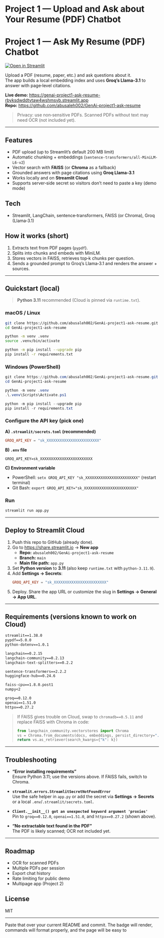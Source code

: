 # Project 1 — Upload and Ask about Your Resume (PDF) Chatbot

# Project 1 — Ask My Resume (PDF) Chatbot

[![Open in Streamlit](https://static.streamlit.io/badges/streamlit_badge.svg)](https://genai-project1-ask-resume-rbyksdwddtvtaw4wshmsvb.streamlit.app)

Upload a PDF (resume, paper, etc.) and ask questions about it.  
The app builds a local embedding index and uses **Groq’s Llama‑3.1** to answer with page‑level citations.

**Live demo:** https://genai-project1-ask-resume-rbyksdwddtvtaw4wshmsvb.streamlit.app  
**Repo:** https://github.com/abusaleh002/GenAi-project1-ask-resume

> Privacy: use non‑sensitive PDFs. Scanned PDFs without text may need OCR (not included yet).

---

## Features
- PDF upload (up to Streamlit’s default 200 MB limit)
- Automatic chunking + embeddings (`sentence-transformers/all-MiniLM-L6-v2`)
- Vector search with **FAISS** (or **Chroma** as a fallback)
- Grounded answers with page citations using **Groq Llama‑3.1**
- Works locally and on **Streamlit Cloud**
- Supports server‑side secret so visitors don’t need to paste a key (demo mode)

## Tech
- Streamlit, LangChain, sentence‑transformers, FAISS (or Chroma), Groq (Llama‑3.1)

## How it works (short)
1. Extracts text from PDF pages (`pypdf`).
2. Splits into chunks and embeds with MiniLM.
3. Stores vectors in FAISS, retrieves top‑k chunks per question.
4. Sends a grounded prompt to Groq’s Llama‑3.1 and renders the answer + sources.

---

## Quickstart (local)

> **Python 3.11** recommended (Cloud is pinned via `runtime.txt`).

### macOS / Linux
```bash
git clone https://github.com/abusaleh002/GenAi-project1-ask-resume.git
cd GenAi-project1-ask-resume

python -m venv .venv
source .venv/bin/activate

python -m pip install --upgrade pip
pip install -r requirements.txt
```

### Windows (PowerShell)
```powershell
git clone https://github.com/abusaleh002/GenAi-project1-ask-resume.git
cd GenAi-project1-ask-resume

python -m venv .venv
.\.venv\Scripts\Activate.ps1

python -m pip install --upgrade pip
pip install -r requirements.txt
```

### Configure the API key (pick one)

**A) `.streamlit/secrets.toml` (recommended)**
```toml
GROQ_API_KEY = "sk_XXXXXXXXXXXXXXXXXXXXXXXX"
```

**B) `.env` file**
```
GROQ_API_KEY=sk_XXXXXXXXXXXXXXXXXXXXXXXX
```

**C) Environment variable**
- PowerShell: `setx GROQ_API_KEY "sk_XXXXXXXXXXXXXXXXXXXXXXXX"` (restart terminal)  
- Git Bash: `export GROQ_API_KEY="sk_XXXXXXXXXXXXXXXXXXXXXXXX"`

### Run
```bash
streamlit run app.py
```

---

## Deploy to Streamlit Cloud

1. Push this repo to GitHub (already done).
2. Go to https://share.streamlit.io → **New app**  
   - **Repo:** `abusaleh002/GenAi-project1-ask-resume`  
   - **Branch:** `main`  
   - **Main file path:** `app.py`
3. Set **Python version** to **3.11** (also keep `runtime.txt` with `python-3.11.9`).
4. Add **Settings → Secrets**:
   ```toml
   GROQ_API_KEY = "sk_XXXXXXXXXXXXXXXXXXXXXXXX"
   ```
5. Deploy. Share the app URL or customize the slug in **Settings → General → App URL**.

---

## Requirements (versions known to work on Cloud)

```txt
streamlit==1.38.0
pypdf==5.0.0
python-dotenv==1.0.1

langchain==0.2.15
langchain-community==0.2.13
langchain-text-splitters==0.2.2

sentence-transformers==2.2.2
huggingface-hub==0.24.6

faiss-cpu==1.8.0.post1
numpy<2

groq==0.12.0
openai==1.51.0
httpx==0.27.2
```

> If FAISS gives trouble on Cloud, swap to `chromadb==0.5.11` and replace FAISS with Chroma in code:
> ```python
> from langchain_community.vectorstores import Chroma
> vs = Chroma.from_documents(docs, embeddings, persist_directory=".chroma")
> return vs.as_retriever(search_kwargs={"k": k})
> ```

---

## Troubleshooting

- **“Error installing requirements”**  
  Ensure Python 3.11; use the versions above. If FAISS fails, switch to Chroma.

- **`streamlit.errors.StreamlitSecretNotFoundError`**  
  Use the safe helper in `app.py` or add the secret via **Settings → Secrets** or a local `.env`/`.streamlit/secrets.toml`.

- **`Client.__init__() got an unexpected keyword argument 'proxies'`**  
  Pin to `groq==0.12.0`, `openai==1.51.0`, and `httpx==0.27.2` (shown above).

- **“No extractable text found in the PDF”**  
  The PDF is likely scanned; OCR not included yet.

---

## Roadmap
- OCR for scanned PDFs
- Multiple PDFs per session
- Export chat history
- Rate limiting for public demo
- Multipage app (Project 2)

## License
MIT

---



Paste that over your current README and commit. The badge will render, commands will format properly, and the page will be easy to



















